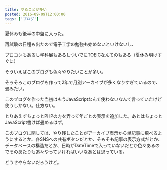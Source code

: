 ```yaml
---
title: やることが多い
posted: 2016-09-09T12:00:00
tags: ['ブログ']
---
```


夏休みも後半の中盤に入った。  
  
再試験の日程も出たので電子工学の勉強も始めないといけないし、  
  
プロコンもあるし学科展もあるしついでにTOEICなんてのもある（夏休み明けすぐに）  
  
そういえばこのブログも色々やりたいことが多い。  
  
そろそろこのブログも作って2年で月別アーカイブが多くなりすぎているので、畳みたい。  
  
このブログを作った当初はもうJavaScriptなんて使わないなんて言っていたけど使うしかない。仕方ない。  
  
とりあえずちょっとPHPの方を弄って年ごとの表示を追加した。あとはちょっとJavaScript書けば畳めるはず。  
  
このブログに関しては、やり残したことがアーカイブ表示から単記事に飛べるようにするとか、各SNSへの共有ボタンだとか、そもそも記事の表示方式だとか、データベースの構造だとか、日時がDateTimeで入っていないだとか色々あるのでそのあたりも追々やっていければいいなあとは思っている。  
  
どうせやらないだろうけど。

